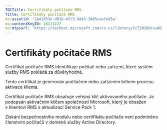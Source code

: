 ```yaml
---
TOCTitle: Certifikáty počítače RMS
Title: Certifikáty počítače RMS
ms:assetid: '1841d53e-d01b-47c3-9d43-3805ceefed5a'
ms:contentKeyID: 18113227
ms:mtpsurl: 'https://technet.microsoft.com/cs-cz/library/Cc720209(v=WS.10)'
---
```


Certifikáty počítače RMS
========================

Certifikát počítače RMS identifikuje počítač nebo zařízení, které systém služby RMS pokládá za důvěryhodné.

Tento certifikát je generován počítačem nebo zařízením během procesu aktivace klienta.

Certifikát počítače RMS obsahuje veřejný klíč aktivovaného počítače. Je podepsán aktivačním klíčem společnosti Microsoft, který je obsažen v klientovi RMS s aktualizací Service Pack 1.

Získání bezpečnostního modulu nebo certifikátu počítače není podmíněno členstvím počítačů v doméně služby Active Directory.

